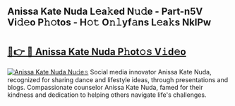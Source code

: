 ## Anissa Kate Nuda L𝚎a𝚔ed N𝚞𝚍e - Part-n5V Vi𝚍𝚎o P𝚑𝚘tos - H𝚘𝚝 O𝚗𝚕yf𝚊ns L𝚎a𝚔s NklPw

# <h2><a href="http://kf328qh.oniu.top/?m=Anissa+Kate+Nuda">🔗👉 🔴 Anissa Kate Nuda P𝚑ot𝚘𝚜 V𝚒d𝚎o</a></h2>

[![Anissa Kate Nuda Nu𝚍e𝚜](https://i.imgur.com/0qMVB7G.gif)](http://kf328qh.oniu.top/?m=Anissa+Kate+Nuda)
Social media innovator Anissa Kate Nuda, recognized for sharing dance and lifestyle ideas, through presentations and blogs. Compassionate counselor Anissa Kate Nuda, famed for their kindness and dedication to helping others navigate life's challenges.  
